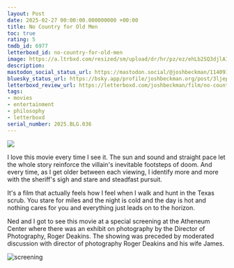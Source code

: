 ```yaml
---
layout: Post
date: 2025-02-27 00:00:00.000000000 +00:00
title: No Country for Old Men
toc: true
rating: 5
tmdb_id: 6977
letterboxd_id: no-country-for-old-men
image: https://a.ltrbxd.com/resized/sm/upload/dr/hr/pz/ez/ehLb2SQ3djlA1FrQKbP2WO3VH09-0-600-0-900-crop.jpg?v=6489920a92
description:
mastodon_social_status_url: https://mastodon.social/@joshbeckman/114091223477048170
bluesky_status_url: https://bsky.app/profile/joshbeckman.org/post/3ljeptsxiso2o
letterboxd_review_url: https://letterboxd.com/joshbeckman/film/no-country-for-old-men/
tags:
- movies
- entertainment
- philosophy
- letterboxd
serial_number: 2025.BLG.036
---
```

 <p><img src="https://a.ltrbxd.com/resized/sm/upload/dr/hr/pz/ez/ehLb2SQ3djlA1FrQKbP2WO3VH09-0-600-0-900-crop.jpg?v=6489920a92"/></p> <p>I love this movie every time I see it. The sun and sound and straight pace let the whole story reinforce the villain's inevitable footsteps of doom. And every time, as I get older between each viewing, I identify more and more with the sheriff's sigh and stare and steadfast pursuit.</p><p>It's a film that actually feels how I feel when I walk and hunt in the Texas scrub. You stare for miles and the night is cold and the day is hot and nothing cares for you and everything just leads on to the horizon.</p> 

Ned and I got to see this movie at a special screening at the Atheneum Center where there was an exhibit on photography by the Director of Photography, Roger Deakins. The showing was preceded by moderated discussion with director of photography Roger Deakins and his wife James.

![screening](https://github.com/user-attachments/assets/f35ce491-08fd-4f8f-b009-983249fa860d)
